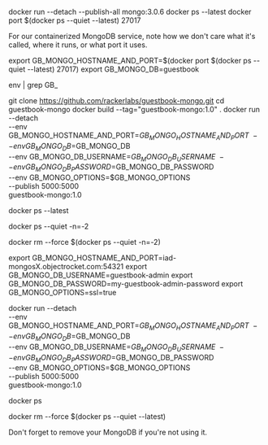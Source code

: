 docker run --detach --publish-all mongo:3.0.6
docker ps --latest
docker port $(docker ps --quiet --latest) 27017

For our containerized MongoDB service, note how we don't care what it's called, where it runs, or what port it uses.

export GB_MONGO_HOSTNAME_AND_PORT=$(docker port $(docker ps --quiet --latest) 27017)
export GB_MONGO_DB=guestbook

env | grep GB_

git clone https://github.com/rackerlabs/guestbook-mongo.git
cd guestbook-mongo
docker build --tag="guestbook-mongo:1.0" .
docker run --detach \
  --env GB_MONGO_HOSTNAME_AND_PORT=$GB_MONGO_HOSTNAME_AND_PORT \
  --env GB_MONGO_DB=$GB_MONGO_DB \
  --env GB_MONGO_DB_USERNAME=$GB_MONGO_DB_USERNAME \
  --env GB_MONGO_DB_PASSWORD=$GB_MONGO_DB_PASSWORD \
  --env GB_MONGO_OPTIONS=$GB_MONGO_OPTIONS \
  --publish 5000:5000 \
  guestbook-mongo:1.0

docker ps --latest

docker ps --quiet -n=-2

docker rm --force $(docker ps --quiet -n=-2)

export GB_MONGO_HOSTNAME_AND_PORT=iad-mongosX.objectrocket.com:54321
export GB_MONGO_DB_USERNAME=guestbook-admin
export GB_MONGO_DB_PASSWORD=my-guestbook-admin-password
export GB_MONGO_OPTIONS=ssl=true

docker run --detach \
  --env GB_MONGO_HOSTNAME_AND_PORT=$GB_MONGO_HOSTNAME_AND_PORT \
  --env GB_MONGO_DB=$GB_MONGO_DB \
  --env GB_MONGO_DB_USERNAME=$GB_MONGO_DB_USERNAME \
  --env GB_MONGO_DB_PASSWORD=$GB_MONGO_DB_PASSWORD \
  --env GB_MONGO_OPTIONS=$GB_MONGO_OPTIONS \
  --publish 5000:5000 \
  guestbook-mongo:1.0

docker ps

docker rm --force $(docker ps --quiet --latest)

Don't forget to remove your MongoDB if you're not using it.

